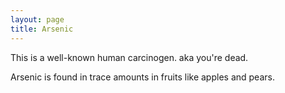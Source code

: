 ```yaml
---
layout: page
title: Arsenic
---
```


This is a well-known human carcinogen. aka you're dead.

Arsenic is found in trace amounts in fruits like apples and pears. 

